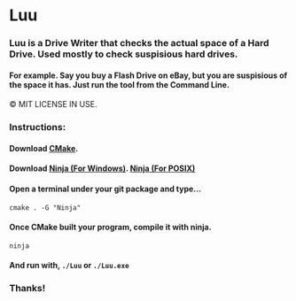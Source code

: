# Luu
### Luu is a Drive Writer that checks the actual space of a Hard Drive. Used mostly to check suspisious hard drives.
#### For example. Say you buy a Flash Drive on eBay, but you are suspisious of the space it has. Just run the tool from the Command Line.
&copy; MIT LICENSE IN USE.

### Instructions:
#### Download [CMake](https://cmake.org/download/ "CMake").
#### Download [Ninja (For Windows)](https://community.chocolatey.org/packages/ninja "Ninja for Windows"). [Ninja (For POSIX)](https://ninja-build.org/ "Ninja for POSIX")

#### Open a terminal under your git package and type... 
`cmake . -G "Ninja"`
#### Once CMake built your program, compile it with ninja.
`ninja`
#### And run with, `./Luu` or `./Luu.exe`

### Thanks!
